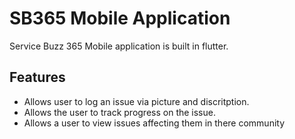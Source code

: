 # SB365 Mobile Application

Service Buzz 365 Mobile application is built in flutter. 

## Features
- Allows user to log an issue via picture and discritption.
- Allows the user to track progress on the issue.
- Allows a user to view issues affecting them in there community



